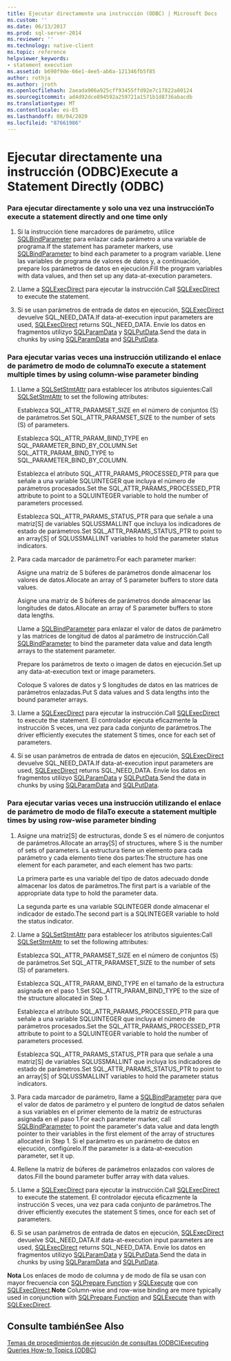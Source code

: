 ```yaml
---
title: Ejecutar directamente una instrucción (ODBC) | Microsoft Docs
ms.custom: ''
ms.date: 06/13/2017
ms.prod: sql-server-2014
ms.reviewer: ''
ms.technology: native-client
ms.topic: reference
helpviewer_keywords:
- statement execution
ms.assetid: b690f9de-66e1-4ee5-ab6a-121346fb5f85
author: rothja
ms.author: jroth
ms.openlocfilehash: 2aeada906a925cff93455ffd92e7c17822a80124
ms.sourcegitcommit: ad4d92dce894592a259721a1571b1d8736abacdb
ms.translationtype: MT
ms.contentlocale: es-ES
ms.lasthandoff: 08/04/2020
ms.locfileid: "87661986"
---
```

# <a name="execute-a-statement-directly-odbc"></a><span data-ttu-id="98317-102">Ejecutar directamente una instrucción (ODBC)</span><span class="sxs-lookup"><span data-stu-id="98317-102">Execute a Statement Directly (ODBC)</span></span>
    
### <a name="to-execute-a-statement-directly-and-one-time-only"></a><span data-ttu-id="98317-103">Para ejecutar directamente y solo una vez una instrucción</span><span class="sxs-lookup"><span data-stu-id="98317-103">To execute a statement directly and one time only</span></span>  
  
1.  <span data-ttu-id="98317-104">Si la instrucción tiene marcadores de parámetro, utilice [SQLBindParameter](../../native-client-odbc-api/sqlbindparameter.md) para enlazar cada parámetro a una variable de programa.</span><span class="sxs-lookup"><span data-stu-id="98317-104">If the statement has parameter markers, use [SQLBindParameter](../../native-client-odbc-api/sqlbindparameter.md) to bind each parameter to a program variable.</span></span> <span data-ttu-id="98317-105">Llene las variables de programa de valores de datos y, a continuación, prepare los parámetros de datos en ejecución.</span><span class="sxs-lookup"><span data-stu-id="98317-105">Fill the program variables with data values, and then set up any data-at-execution parameters.</span></span>  
  
2.  <span data-ttu-id="98317-106">Llame a [SQLExecDirect](https://go.microsoft.com/fwlink/?LinkId=58399) para ejecutar la instrucción.</span><span class="sxs-lookup"><span data-stu-id="98317-106">Call [SQLExecDirect](https://go.microsoft.com/fwlink/?LinkId=58399) to execute the statement.</span></span>  
  
3.  <span data-ttu-id="98317-107">Si se usan parámetros de entrada de datos en ejecución, [SQLExecDirect](https://go.microsoft.com/fwlink/?LinkId=58399) devuelve SQL_NEED_DATA.</span><span class="sxs-lookup"><span data-stu-id="98317-107">If data-at-execution input parameters are used, [SQLExecDirect](https://go.microsoft.com/fwlink/?LinkId=58399) returns SQL_NEED_DATA.</span></span> <span data-ttu-id="98317-108">Envíe los datos en fragmentos utilizyo [SQLParamData](https://go.microsoft.com/fwlink/?LinkId=58405) y [SQLPutData](../../native-client-odbc-api/sqlputdata.md).</span><span class="sxs-lookup"><span data-stu-id="98317-108">Send the data in chunks by using [SQLParamData](https://go.microsoft.com/fwlink/?LinkId=58405) and [SQLPutData](../../native-client-odbc-api/sqlputdata.md).</span></span>  
  
### <a name="to-execute-a-statement-multiple-times-by-using-column-wise-parameter-binding"></a><span data-ttu-id="98317-109">Para ejecutar varias veces una instrucción utilizando el enlace de parámetro de modo de columna</span><span class="sxs-lookup"><span data-stu-id="98317-109">To execute a statement multiple times by using column-wise parameter binding</span></span>  
  
1.  <span data-ttu-id="98317-110">Llame a [SQLSetStmtAttr](../../native-client-odbc-api/sqlsetstmtattr.md) para establecer los atributos siguientes:</span><span class="sxs-lookup"><span data-stu-id="98317-110">Call [SQLSetStmtAttr](../../native-client-odbc-api/sqlsetstmtattr.md) to set the following attributes:</span></span>  
  
     <span data-ttu-id="98317-111">Establezca SQL_ATTR_PARAMSET_SIZE en el número de conjuntos (S) de parámetros.</span><span class="sxs-lookup"><span data-stu-id="98317-111">Set SQL_ATTR_PARAMSET_SIZE to the number of sets (S) of parameters.</span></span>  
  
     <span data-ttu-id="98317-112">Establezca SQL_ATTR_PARAM_BIND_TYPE en SQL_PARAMETER_BIND_BY_COLUMN.</span><span class="sxs-lookup"><span data-stu-id="98317-112">Set SQL_ATTR_PARAM_BIND_TYPE to SQL_PARAMETER_BIND_BY_COLUMN.</span></span>  
  
     <span data-ttu-id="98317-113">Establezca el atributo SQL_ATTR_PARAMS_PROCESSED_PTR para que señale a una variable SQLUINTEGER que incluya el número de parámetros procesados.</span><span class="sxs-lookup"><span data-stu-id="98317-113">Set the SQL_ATTR_PARAMS_PROCESSED_PTR attribute to point to a SQLUINTEGER variable to hold the number of parameters processed.</span></span>  
  
     <span data-ttu-id="98317-114">Establezca SQL_ATTR_PARAMS_STATUS_PTR para que señale a una matriz[S] de variables SQLUSSMALLINT que incluya los indicadores de estado de parámetros.</span><span class="sxs-lookup"><span data-stu-id="98317-114">Set SQL_ATTR_PARAMS_STATUS_PTR to point to an array[S] of SQLUSSMALLINT variables to hold the parameter status indicators.</span></span>  
  
2.  <span data-ttu-id="98317-115">Para cada marcador de parámetro:</span><span class="sxs-lookup"><span data-stu-id="98317-115">For each parameter marker:</span></span>  
  
     <span data-ttu-id="98317-116">Asigne una matriz de S búferes de parámetros donde almacenar los valores de datos.</span><span class="sxs-lookup"><span data-stu-id="98317-116">Allocate an array of S parameter buffers to store data values.</span></span>  
  
     <span data-ttu-id="98317-117">Asigne una matriz de S búferes de parámetros donde almacenar las longitudes de datos.</span><span class="sxs-lookup"><span data-stu-id="98317-117">Allocate an array of S parameter buffers to store data lengths.</span></span>  
  
     <span data-ttu-id="98317-118">Llame a [SQLBindParameter](../../native-client-odbc-api/sqlbindparameter.md) para enlazar el valor de datos de parámetro y las matrices de longitud de datos al parámetro de instrucción.</span><span class="sxs-lookup"><span data-stu-id="98317-118">Call [SQLBindParameter](../../native-client-odbc-api/sqlbindparameter.md) to bind the parameter data value and data length arrays to the statement parameter.</span></span>  
  
     <span data-ttu-id="98317-119">Prepare los parámetros de texto o imagen de datos en ejecución.</span><span class="sxs-lookup"><span data-stu-id="98317-119">Set up any data-at-execution text or image parameters.</span></span>  
  
     <span data-ttu-id="98317-120">Coloque S valores de datos y S longitudes de datos en las matrices de parámetros enlazadas.</span><span class="sxs-lookup"><span data-stu-id="98317-120">Put S data values and S data lengths into the bound parameter arrays.</span></span>  
  
3.  <span data-ttu-id="98317-121">Llame a [SQLExecDirect](https://go.microsoft.com/fwlink/?LinkId=58399) para ejecutar la instrucción.</span><span class="sxs-lookup"><span data-stu-id="98317-121">Call [SQLExecDirect](https://go.microsoft.com/fwlink/?LinkId=58399) to execute the statement.</span></span> <span data-ttu-id="98317-122">El controlador ejecuta eficazmente la instrucción S veces, una vez para cada conjunto de parámetros.</span><span class="sxs-lookup"><span data-stu-id="98317-122">The driver efficiently executes the statement S times, once for each set of parameters.</span></span>  
  
4.  <span data-ttu-id="98317-123">Si se usan parámetros de entrada de datos en ejecución, [SQLExecDirect](https://go.microsoft.com/fwlink/?LinkId=58399) devuelve SQL_NEED_DATA.</span><span class="sxs-lookup"><span data-stu-id="98317-123">If data-at-execution input parameters are used, [SQLExecDirect](https://go.microsoft.com/fwlink/?LinkId=58399) returns SQL_NEED_DATA.</span></span> <span data-ttu-id="98317-124">Envíe los datos en fragmentos utilizyo [SQLParamData](https://go.microsoft.com/fwlink/?LinkId=58405) y [SQLPutData](../../native-client-odbc-api/sqlputdata.md).</span><span class="sxs-lookup"><span data-stu-id="98317-124">Send the data in chunks by using [SQLParamData](https://go.microsoft.com/fwlink/?LinkId=58405) and [SQLPutData](../../native-client-odbc-api/sqlputdata.md).</span></span>  
  
### <a name="to-execute-a-statement-multiple-times-by-using-row-wise-parameter-binding"></a><span data-ttu-id="98317-125">Para ejecutar varias veces una instrucción utilizando el enlace de parámetro de modo de fila</span><span class="sxs-lookup"><span data-stu-id="98317-125">To execute a statement multiple times by using row-wise parameter binding</span></span>  
  
1.  <span data-ttu-id="98317-126">Asigne una matriz[S] de estructuras, donde S es el número de conjuntos de parámetros.</span><span class="sxs-lookup"><span data-stu-id="98317-126">Allocate an array[S] of structures, where S is the number of sets of parameters.</span></span> <span data-ttu-id="98317-127">La estructura tiene un elemento para cada parámetro y cada elemento tiene dos partes:</span><span class="sxs-lookup"><span data-stu-id="98317-127">The structure has one element for each parameter, and each element has two parts:</span></span>  
  
     <span data-ttu-id="98317-128">La primera parte es una variable del tipo de datos adecuado donde almacenar los datos de parámetros.</span><span class="sxs-lookup"><span data-stu-id="98317-128">The first part is a variable of the appropriate data type to hold the parameter data.</span></span>  
  
     <span data-ttu-id="98317-129">La segunda parte es una variable SQLINTEGER donde almacenar el indicador de estado.</span><span class="sxs-lookup"><span data-stu-id="98317-129">The second part is a SQLINTEGER variable to hold the status indicator.</span></span>  
  
2.  <span data-ttu-id="98317-130">Llame a [SQLSetStmtAttr](../../native-client-odbc-api/sqlsetstmtattr.md) para establecer los atributos siguientes:</span><span class="sxs-lookup"><span data-stu-id="98317-130">Call [SQLSetStmtAttr](../../native-client-odbc-api/sqlsetstmtattr.md) to set the following attributes:</span></span>  
  
     <span data-ttu-id="98317-131">Establezca SQL_ATTR_PARAMSET_SIZE en el número de conjuntos (S) de parámetros.</span><span class="sxs-lookup"><span data-stu-id="98317-131">Set SQL_ATTR_PARAMSET_SIZE to the number of sets (S) of parameters.</span></span>  
  
     <span data-ttu-id="98317-132">Establezca SQL_ATTR_PARAM_BIND_TYPE en el tamaño de la estructura asignada en el paso 1.</span><span class="sxs-lookup"><span data-stu-id="98317-132">Set SQL_ATTR_PARAM_BIND_TYPE to the size of the structure allocated in Step 1.</span></span>  
  
     <span data-ttu-id="98317-133">Establezca el atributo SQL_ATTR_PARAMS_PROCESSED_PTR para que señale a una variable SQLUINTEGER que incluya el número de parámetros procesados.</span><span class="sxs-lookup"><span data-stu-id="98317-133">Set the SQL_ATTR_PARAMS_PROCESSED_PTR attribute to point to a SQLUINTEGER variable to hold the number of parameters processed.</span></span>  
  
     <span data-ttu-id="98317-134">Establezca SQL_ATTR_PARAMS_STATUS_PTR para que señale a una matriz[S] de variables SQLUSSMALLINT que incluya los indicadores de estado de parámetros.</span><span class="sxs-lookup"><span data-stu-id="98317-134">Set SQL_ATTR_PARAMS_STATUS_PTR to point to an array[S] of SQLUSSMALLINT variables to hold the parameter status indicators.</span></span>  
  
3.  <span data-ttu-id="98317-135">Para cada marcador de parámetro, llame a [SQLBindParameter](../../native-client-odbc-api/sqlbindparameter.md) para que el valor de datos de parámetro y el puntero de longitud de datos señalen a sus variables en el primer elemento de la matriz de estructuras asignada en el paso 1.</span><span class="sxs-lookup"><span data-stu-id="98317-135">For each parameter marker, call [SQLBindParameter](../../native-client-odbc-api/sqlbindparameter.md) to point the parameter's data value and data length pointer to their variables in the first element of the array of structures allocated in Step 1.</span></span> <span data-ttu-id="98317-136">Si el parámetro es un parámetro de datos en ejecución, configúrelo.</span><span class="sxs-lookup"><span data-stu-id="98317-136">If the parameter is a data-at-execution parameter, set it up.</span></span>  
  
4.  <span data-ttu-id="98317-137">Rellene la matriz de búferes de parámetros enlazados con valores de datos.</span><span class="sxs-lookup"><span data-stu-id="98317-137">Fill the bound parameter buffer array with data values.</span></span>  
  
5.  <span data-ttu-id="98317-138">Llame a [SQLExecDirect](https://go.microsoft.com/fwlink/?LinkId=58399) para ejecutar la instrucción.</span><span class="sxs-lookup"><span data-stu-id="98317-138">Call [SQLExecDirect](https://go.microsoft.com/fwlink/?LinkId=58399) to execute the statement.</span></span> <span data-ttu-id="98317-139">El controlador ejecuta eficazmente la instrucción S veces, una vez para cada conjunto de parámetros.</span><span class="sxs-lookup"><span data-stu-id="98317-139">The driver efficiently executes the statement S times, once for each set of parameters.</span></span>  
  
6.  <span data-ttu-id="98317-140">Si se usan parámetros de entrada de datos en ejecución, [SQLExecDirect](https://go.microsoft.com/fwlink/?LinkId=58399) devuelve SQL_NEED_DATA.</span><span class="sxs-lookup"><span data-stu-id="98317-140">If data-at-execution input parameters are used, [SQLExecDirect](https://go.microsoft.com/fwlink/?LinkId=58399) returns SQL_NEED_DATA.</span></span> <span data-ttu-id="98317-141">Envíe los datos en fragmentos utilizyo [SQLParamData](https://go.microsoft.com/fwlink/?LinkId=58405) y [SQLPutData](../../native-client-odbc-api/sqlputdata.md).</span><span class="sxs-lookup"><span data-stu-id="98317-141">Send the data in chunks by using [SQLParamData](https://go.microsoft.com/fwlink/?LinkId=58405) and [SQLPutData](../../native-client-odbc-api/sqlputdata.md).</span></span>  
  
 <span data-ttu-id="98317-142">**Nota** Los enlaces de modo de columna y de modo de fila se usan con mayor frecuencia con [SQLPrepare Function](https://go.microsoft.com/fwlink/?LinkId=59360) y [SQLExecute](https://go.microsoft.com/fwlink/?LinkId=58400) que con [SQLExecDirect](https://go.microsoft.com/fwlink/?LinkId=58399).</span><span class="sxs-lookup"><span data-stu-id="98317-142">**Note** Column-wise and row-wise binding are more typically used in conjunction with [SQLPrepare Function](https://go.microsoft.com/fwlink/?LinkId=59360) and [SQLExecute](https://go.microsoft.com/fwlink/?LinkId=58400) than with [SQLExecDirect](https://go.microsoft.com/fwlink/?LinkId=58399).</span></span>  
  
## <a name="see-also"></a><span data-ttu-id="98317-143">Consulte también</span><span class="sxs-lookup"><span data-stu-id="98317-143">See Also</span></span>  
 [<span data-ttu-id="98317-144">Temas de procedimientos de ejecución de consultas &#40;ODBC&#41;</span><span class="sxs-lookup"><span data-stu-id="98317-144">Executing Queries How-to Topics &#40;ODBC&#41;</span></span>](executing-queries-how-to-topics-odbc.md)  
  
  
